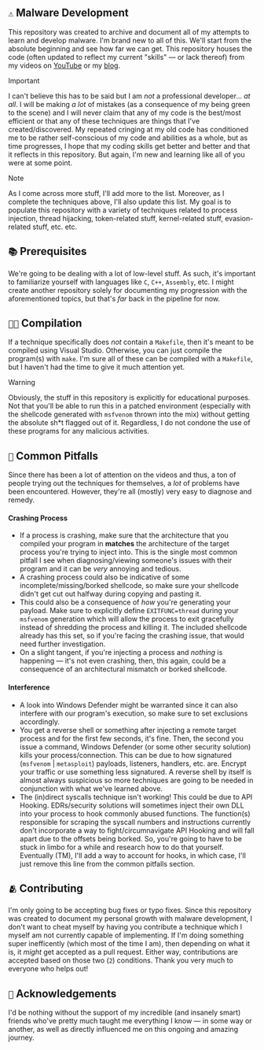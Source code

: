 ## `⚠️` Malware Development


This repository was created to archive and document all of my attempts to learn and develop malware. I'm brand new to all of this. We'll start from the absolute beginning and see how far we can get. This repository houses the code (often updated to reflect my current "skills" — or lack thereof) from my videos on [YouTube](https://www.youtube.com/channel/UC6GBNtOj8OinxOFCUXfi8ZA) or my [blog](https://noassosciation.gitbook.io/noassosciations-page). 

> [!Important]
> I can't believe this has to be said but I am _not_ a professional developer... _at all_. I will be making _a lot_ of mistakes (as a consequence of my being green to the scene) and I will never claim that any of my code is the best/most efficient or that any of these techniques are things that I've created/discovered. My repeated cringing at my old code has conditioned me to be rather self-conscious of my code and abilities as a whole, but as time progresses, I hope that my coding skills get better and better and that it reflects in this repository. But again, I'm new and learning like all of you were at some point.

> [!Note]
> As I come across more stuff, I'll add more to the list. Moreover, as I complete the techniques above, I'll also update this list. My goal is to populate this repository with a variety of techniques related to process injection, thread hijacking, token-related stuff, kernel-related stuff, evasion-related stuff, etc. etc.

## `📚` Prerequisites
We're going to be dealing with a lot of low-level stuff. As such, it's important to familiarize yourself with languages like `C`, `C++`, `Assembly`, etc. I might create another repository solely for documenting my progression with the aforementioned topics, but that's _far_ back in the pipeline for now.

## `👨‍💻` Compilation
If a technique specifically does _not_ contain a `Makefile`, then it's meant to be compiled using Visual Studio. Otherwise, you can just compile the program(s) with `make`. I'm sure all of these can be compiled with a `Makefile`, but I haven't had the time to give it much attention yet.

> [!Warning]
> Obviously, the stuff in this repository is explicitly for educational purposes. Not that you'll be able to run this in a patched environment (especially with the shellcode generated with `msfvenom` thrown into the mix) without getting the absolute sh*t flagged out of it. Regardless, I do not condone the use of these programs for any malicious activities. 

## `🛑` Common Pitfalls
Since there has been a lot of attention on the videos and thus, a ton of people trying out the techniques for themselves, a _lot_ of problems have been encountered. However, they're all (mostly) very easy to diagnose and remedy.
#### Crashing Process
- If a process is crashing, make sure that the architecture that you compiled your program in **matches** the architecture of the target process you're trying to inject into. This is the single most common pitfall I see when diagnosing/viewing someone's issues with their program and it can be _very_ annoying and tedious.
- A crashing process could also be indicative of some incomplete/missing/borked shellcode, so make sure your shellcode didn't get cut out halfway during copying and pasting it.
- This could also be a consequence of _how_ you're generating your payload. Make sure to explicitly define `EXITFUNC=thread` during your `msfvenom` generation which will allow the process to exit gracefully instead of shredding the process and killing it. The included shellcode already has this set, so if you're facing the crashing issue, that would need further investigation.
- On a slight tangent, if you're injecting a process and _nothing_ is happening — it's not even crashing, then, this again, could be a consequence of an architectural mismatch or borked shellcode.
#### Interference
- A look into Windows Defender might be warranted since it can also interfere with our program's execution, so make sure to set exclusions accordingly.
- You get a reverse shell or something after injecting a remote target process and for the first few seconds, it's fine. Then, the second you issue a command, Windows Defender (or some other security solution) kills your process/connection. This can be due to how signatured (`msfvenom` | `metasploit`) payloads, listeners, handlers, etc. are. Encrypt your traffic or use something less signatured. A reverse shell by itself is almost always suspicious so more techniques are going to be needed in conjunction with what we've learned above.
- The (in)direct syscalls technique isn't working! This could be due to API Hooking. EDRs/security solutions will sometimes inject their own DLL into your process to hook commonly abused functions. The function(s) responsible for scraping the syscall numbers and instructions currently don't incorporate a way to fight/circumnavigate API Hooking and will fall apart due to the offsets being borked. So, you're going to have to be stuck in limbo for a while and research how to do that yourself. Eventually (TM), I'll add a way to account for hooks, in which case, I'll just remove this line from the common pitfalls section. 

## `🫂` Contributing
I'm only going to be accepting bug fixes or typo fixes. Since this repository was created to document my personal growth with malware development, I don't want to cheat myself by having you contribute a technique which I myself am not currently capable of implementing. If I'm doing something super inefficently (which most of the time I am), then depending on what it is, it _might_ get accepted as a pull request. Either way, contributions are accepted based on those two (`2`) conditions. Thank you very much to everyone who helps out!

## `💖` Acknowledgements
I'd be nothing without the support of my incredible (and insanely smart) friends who've pretty much taught me everything I know — in some way or another, as well as directly influenced me on this ongoing and amazing journey.
